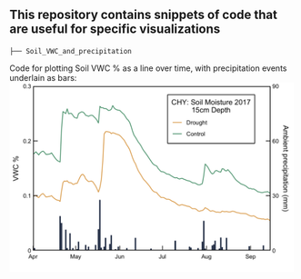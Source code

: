 ## This repository contains snippets of code that are useful for specific visualizations

```
├── Soil_VWC_and_precipitation
```
Code for plotting Soil VWC % as a line over time, with precipitation events underlain as bars:
<img src="https://github.com/avahoffman/data-viz/blob/master/Soil_VWC_and_precipitation/vwc_ppt_chy_2017.png" alt="Soil VWC% versus precipitation" width="500"/>
